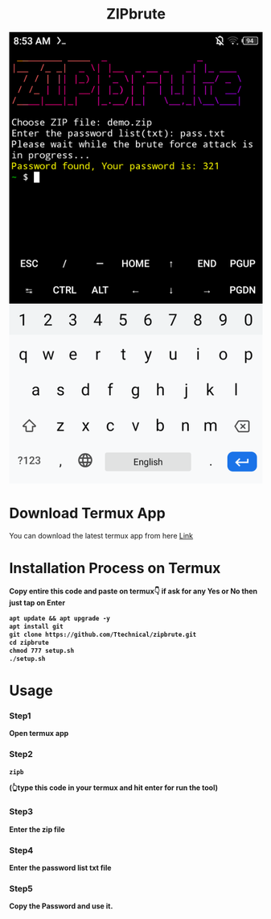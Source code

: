 <h1 align="center">ZIPbrute<br>
</h1>
<img src="ZIPbrute.png" alt="ZIPbrute" class="center">

#
#
# Download Termux App 
You can download the latest termux app from here <a href="https://f-droid.org/en/packages/com.termux/">Link</a>

# Installation Process on Termux
<b>Copy entire this code and paste on termux👇 if ask for any Yes or No then just tap on Enter<b>
```shell
apt update && apt upgrade -y
apt install git
git clone https://github.com/Ttechnical/zipbrute.git
cd zipbrute
chmod 777 setup.sh
./setup.sh
```
# Usage
### Step1
Open termux app
### Step2
```bash
zipb
```
(👆type this code in your termux and hit enter for run the tool)

### Step3
Enter the zip file<br>
### Step4
Enter the password list txt file<br>
### Step5
Copy the Password and use it.
